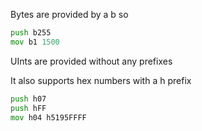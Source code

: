 Bytes are provided by a b so
```asm
push b255
mov b1 1500
```
UInts are provided without any prefixes

It also supports hex numbers with a h prefix
```asm
push h07
push hFF
mov h04 h5195FFFF
```